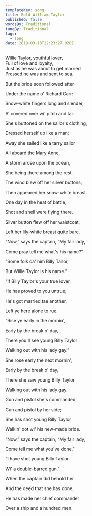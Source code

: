 ```yaml
---
templateKey: song
title: Bold William Taylor
published: false
wordsBy: Traditional
tuneBy: Traditional
tags:
  - song
date: 2019-03-13T22:23:27.020Z
---
```

Willie Taylor, youthful lover,\
Full of love and loyalty,\
Just as he was about to get married\
Pressed he was and sent to sea.



But the bride soon followed after

Under the name o' Richard Carr:

Snow-white fingers long and slender,

A' covered over wi' pitch and tar.



She's buttoned on the sailor's clothing,

Dressed herself up like a man;

Away she sailed like a tarry sailor

All aboard the Mary Anne.



A storm arose upon the ocean,

She being there among the rest.

The wind blew off her silver buttons;

Then appeared her snow-white breast.



One day in the heat of battle,

Shot and shell were flying there.

Silver button flew off her waistcoat,

Left her lily-white breast quite bare.



“Now,” says the captain, “My fair lady,

Come pray tell me what's his name?”

“Some folk ca' him Billy Tailor,

But Willie Taylor is his name.”



“If Billy Taylor's your true lover,

He has proved to you untrue;

He's got married tae another,

Left ye here alone to rue.



“Rise ye early in the mornin',

Early by the break o' day,

There you'll see young Billy Taylor

Walking out with his lady gay.”



She rose early the next mornin',

Early by the break o' day,

There she saw young Billy Taylor

Walking out with his lady gay.



Gun and pistol she's commanded,

Gun and pistol by her side;

She has shot young Billy Taylor

Walkin' oot wi' his new-made bride.



“Now,” says the captain, “My fair lady,

Come tell me what you've done.”

“I have shot young Billy Taylor

Wi' a double-barred gun.”



When the captain did behold her

And the deed that she has done,

He has made her chief commander

Over a ship and a hundred men.
